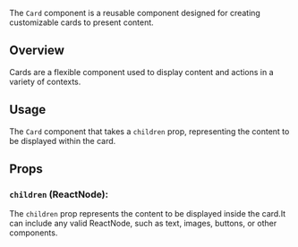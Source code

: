 
The `Card` component is a reusable component designed for creating customizable cards to present content.

## Overview

Cards are a flexible component used to display content and actions in a variety of contexts.

## Usage

The `Card` component that takes a `children` prop, representing the content to be displayed within the card.

## Props

### `children` (ReactNode): 

The `children` prop represents the content to be displayed inside the card.It can include any valid ReactNode, such as text, images, buttons, or other components.

